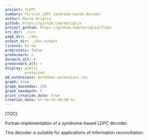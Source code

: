 ```yaml
---
project: fLDPC
summary: Fortran LDPC syndrome-based decoder
author: Marco Origlia
github: https://github.com/moriglia
project_github: https://github.com/moriglia/fldpc
src_dir: ./src
page_dir: ./doc
output_dir: ./doc-output
license: by-sa
preprocess: false
predocmark: >
docmark_alt: #
predocmark_alt: <
display: public
         protected
md_extensions: markdown.extensions.toc
graph: true
graph_maxnodes: 250
graph_maxdepth: 5
print_creation_date: true
creation_date: %Y-%m-%d %H:%M %z
---
```


[TOC]

Fortran implementation of a syndrome-based LDPC decoder.

This decoder is suitable for applications of information reconciliation.
